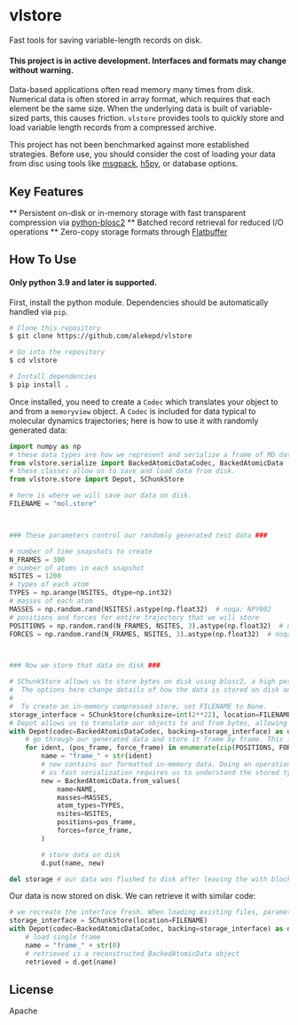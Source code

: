 # vlstore

Fast tools for saving variable-length records on disk.

#### This project is in active development. Interfaces and formats may change without warning.

Data-based applications often read memory many times from disk. Numerical data is often stored in array format, which requires that each element be the same size. When the underlying data is built of variable-sized parts, this causes friction. `vlstore` provides tools to quickly store and load variable length records from a compressed archive.

This project has not been benchmarked against more established strategies. Before use, you should consider the cost of loading your data from disc using tools like [msgpack](https://github.com/msgpack/msgpack), [h5py](https://github.com/h5py/h5py), or database options.

## Key Features

** Persistent on-disk or in-memory storage with fast transparent compression via [python-blosc2](https://github.com/Blosc/python-blosc2)
** Batched record retrieval for reduced I/O operations
** Zero-copy storage formats through [Flatbuffer](https://github.com/google/flatbuffers)

## How To Use

#### Only python 3.9 and later is supported.

First, install the python module. Dependencies should be automatically handled via `pip`.

```bash
# Clone this repository
$ git clone https://github.com/alekepd/vlstore

# Go into the repository
$ cd vlstore

# Install dependencies
$ pip install .
```

Once installed, you need to create a `Codec` which translates your object to and from a `memoryview` object.
A `Codec` is included for data typical to molecular dynamics trajectories; here is how to use it with randomly generated data:

```python
import numpy as np
# these data types are how we represent and serialize a frame of MD data.
from vlstore.serialize import BackedAtomicDataCodec, BackedAtomicData
# these classes allow us to save and load data from disk.
from vlstore.store import Depot, SChunkStore

# here is where we will save our data on disk.
FILENAME = "mol.store"



### These parameters control our randomly generated test data ###

# number of time snapshots to create
N_FRAMES = 300
# number of atoms in each snapshot
NSITES = 1200
# types of each atom
TYPES = np.arange(NSITES, dtype=np.int32)
# masses of each atom
MASSES = np.random.rand(NSITES).astype(np.float32)  # noqa: NPY002
# positions and forces for entire trajectory that we will store
POSITIONS = np.random.rand(N_FRAMES, NSITES, 3).astype(np.float32)  # noqa: NPY002
FORCES = np.random.rand(N_FRAMES, NSITES, 3).astype(np.float32)  # noqa: NPY002



### Now we store that data on disk ###

# SChunkStore allows us to store bytes on disk using blosc2, a high performance i/o library.
#  The options here change details of how the data is stored on disk and change performance.
#
#  To create an in-memory compressed store, set FILENAME to None.
storage_interface = SChunkStore(chunksize=int(2**22), location=FILENAME, start_aligned=False)
# Depot allows us to translate our objects to and from bytes, allowing us to store them in the storage_interface.
with Depot(codec=BackedAtomicDataCodec, backing=storage_interface) as d:
    # go through our generated data and store it frame by frame. This is currently the slowest part of the library.
    for ident, (pos_frame, force_frame) in enumerate(zip(POSITIONS, FORCES)):
        name = "frame_" + str(ident)
        # new contains our formatted in-memory data. Doing an operation like this is often required,
        # as fast serialization requires us to understand the stored types in a fundamental way.
        new = BackedAtomicData.from_values(
            name=NAME,
            masses=MASSES,
            atom_types=TYPES,
            nsites=NSITES,
            positions=pos_frame,
            forces=force_frame,
        )

        # store data on disk
        d.put(name, new)

del storage # our data was flushed to disk after leaving the with block
```

Our data is now stored on disk. We can retrieve it with similar code:

```python
# we recreate the interface fresh. When loading existing files, parameters are not needed.
storage_interface = SChunkStore(location=FILENAME)
with Depot(codec=BackedAtomicDataCodec, backing=storage_interface) as d:
    # load single frame
    name = "frame_" + str(0)
    # retrieved is a reconstructed BackedAtomicData object
    retrieved = d.get(name)
```


## License

Apache
